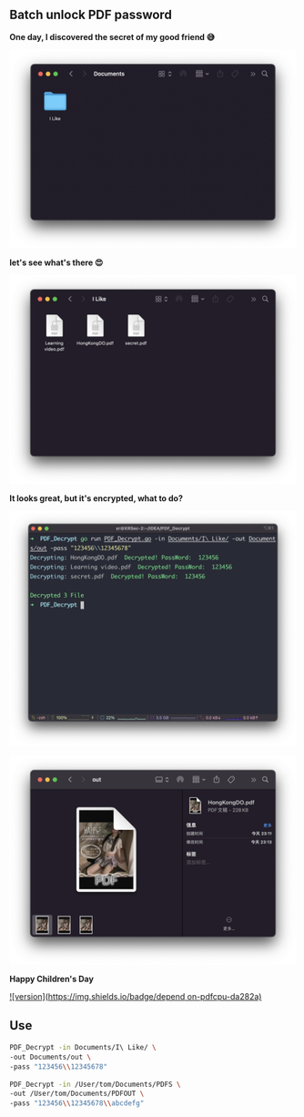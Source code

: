 ## Batch unlock PDF password

**One day, I discovered the secret of my good friend 😅**

![ilve1](ilve1.png)

**let's see what's there 😍**

![live2](live2.png)

**It looks great, but it's encrypted, what to do?**

![live4](live4.png)

![live3](live3.png)

**Happy Children's Day**

[![version](https://img.shields.io/badge/depend on-pdfcpu-da282a)](https://pdfcpu.io/)

## Use

```bash
PDF_Decrypt -in Documents/I\ Like/ \
-out Documents/out \
-pass "123456\\12345678"
```

```bash
PDF_Decrypt -in /User/tom/Documents/PDFS \
-out /User/tom/Documents/PDFOUT \
-pass "123456\\12345678\\abcdefg"
```

